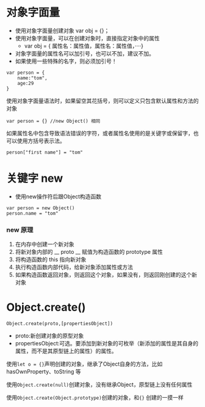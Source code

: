 # 对象字面量
- 使用对象字面量创建对象 var obj = {}；
- 使用对象字面量，可以在创建对象时，直接指定对象中的属性 
    - var obj = { 属性名：属性值，属性名：属性值，····}
- 对象字面量的属性名可以加引号，也可以不加，建议不加。
- 如果使用一些特殊的名字，则必须加引号！
```
var person = {
    name:"tom",
    age:29
}
```
使用对象字面量语法时，如果留空其花括号，则可以定义只包含默认属性和方法的对象
```
var person = {} //new Object() 相同
```
如果属性名中包含导致语法错误的字符，或者属性名使用的是关键字或保留字，也可以使用方括号表示法。
```
person["first name"] = "tom"
```
# 关键字 new
- 使用new操作符后跟Object构造函数
```
var person = new Object()
person.name = "tom"
```
### new 原理
1. 在内存中创建一个新对象
2. 将新对象内部的 __ proto __ 赋值为构造函数的 prototype 属性
3. 将构造函数的 this 指向新对象
4. 执行构造函数内部代码，给新对象添加属性或方法
5. 如果构造函数返回对象，则返回这个对象，如果没有，则返回刚创建的这个新对象

# Object.create()
`Object.create(proto,[propertiesObject])`

- proto:新创建对象的原型对象
- propertiesObject:可选。要添加到新对象的可枚举（新添加的属性是其自身的属性，而不是其原型链上的属性）的属性。

使用`let o = {}`声明创建的对象，继承了Object自身的方法，比如 hasOwnProperty、toString 等

使用`Object.create(null)`创建对象，没有继承Object，原型链上没有任何属性

使用`Object.create(Object.prototype)`创建的对象，和`{}` 创建的一摸一样
